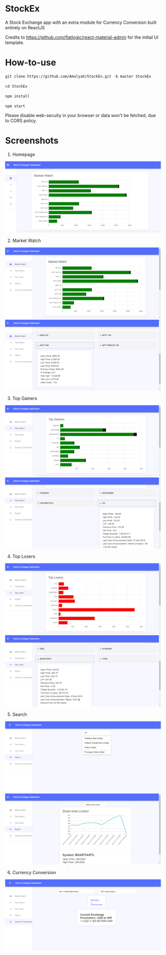 # StockEx
A Stock Exchange app with an extra module for Currency Conversion built entirely on ReactJS

Credits to https://github.com/flatlogic/react-material-admin for the initial UI template.

# How-to-use
```
git clone https://github.com/AmulyaX/StockEx.git -b master StockEx

cd StockEx

npm install

npm start
```
Please disable web-secuity in your browser or data won't be fetched, due to CORS policy.

# Screenshots

1. Homepage

![ScreenShot](https://raw.githubusercontent.com/AmulyaX/StockEx/master/screenshots/homepage.PNG)

2. Market Watch

![ScreenShot](https://raw.githubusercontent.com/AmulyaX/StockEx/master/screenshots/MarketWatch.PNG)
![ScreenShot](https://raw.githubusercontent.com/AmulyaX/StockEx/master/screenshots/MarketWatch2.PNG)

3. Top Gainers

![ScreenShot](https://raw.githubusercontent.com/AmulyaX/StockEx/master/screenshots/TG.PNG)
![ScreenShot](https://raw.githubusercontent.com/AmulyaX/StockEx/master/screenshots/TG2.PNG)

4. Top Losers

![ScreenShot](https://raw.githubusercontent.com/AmulyaX/StockEx/master/screenshots/TL.PNG)
![ScreenShot](https://raw.githubusercontent.com/AmulyaX/StockEx/master/screenshots/TL2.PNG)

5. Search

![ScreenShot](https://raw.githubusercontent.com/AmulyaX/StockEx/master/screenshots/Search.PNG)
![ScreenShot](https://raw.githubusercontent.com/AmulyaX/StockEx/master/screenshots/Search2.PNG)

6. Currency Conversion

![ScreenShot](https://raw.githubusercontent.com/AmulyaX/StockEx/master/screenshots/CurrencyConversion.PNG)
